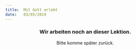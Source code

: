 ```yaml
---
title:  Mit Gott erlebt
date:   03/05/2019
---
```


### <center>Wir arbeiten noch an dieser Lektion.</center>
<center>Bitte komme später zurück.</center>